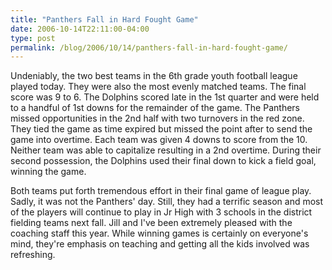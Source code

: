 ```yaml
---
title: "Panthers Fall in Hard Fought Game"
date: 2006-10-14T22:11:00-04:00
type: post
permalink: /blog/2006/10/14/panthers-fall-in-hard-fought-game/
---
```

Undeniably, the two best teams in the 6th grade youth football league played today. They were also the most evenly matched teams. The final score was 9 to 6. The Dolphins scored late in the 1st quarter and were held to a handful of 1st downs for the remainder of the game. The Panthers missed opportunities in the 2nd half with two turnovers in the red zone. They tied the game as time expired but missed the point after to send the game into overtime. Each team was given 4 downs to score from the 10. Neither team was able to capitalize resulting in a 2nd overtime. During their second possession, the Dolphins used their final down to kick a field goal, winning the game.

Both teams put forth tremendous effort in their final game of league play. Sadly, it was not the Panthers' day. Still, they had a terrific season and most of the players will continue to play in Jr High with 3 schools in the district fielding teams next fall. Jill and I've been extremely pleased with the coaching staff this year. While winning games is certainly on everyone's mind, they're emphasis on teaching and getting all the kids involved was refreshing.
